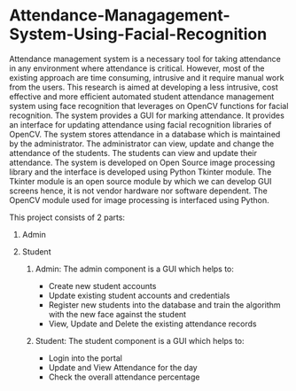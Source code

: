 # Attendance-Managagement-System-Using-Facial-Recognition

Attendance management system is a necessary tool for taking attendance in any environment
where attendance is critical. However, most of the existing approach are time consuming,
intrusive and it require manual work from the users. 
This research is aimed at developing a less intrusive, cost effective and more efficient automated student attendance management system
using face recognition that leverages on OpenCV functions for facial recognition. 
The system provides a GUI for marking attendance. It provides an interface for updating attendance using
facial recognition libraries of OpenCV. 
The system stores attendance in a database which is maintained by the administrator. The administrator can view, update and change the attendance of the students. The students can view and update their attendance. 
The system is developed on Open Source image processing library and the interface is developed using Python Tkinter
module. The Tkinter module is an open source module by which we can develop GUI screens
hence, it is not vendor hardware nor software dependent. The OpenCV module used for image
processing is interfaced using Python.


This project consists of 2 parts:
1) Admin
2) Student

   1) Admin: The admin component is a GUI which helps to:
         - Create new student accounts
         - Update existing student accounts and credentials
         - Register new students into the database and train the algorithm with the new face against the student
         - View, Update and Delete the existing attendance records
     
   2) Student: The student component is a GUI which helps to:
        - Login into the portal
        - Update and View Attendance for the day
        - Check the overall attendance percentage 
